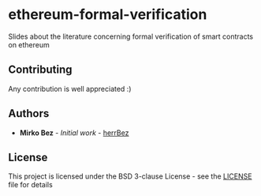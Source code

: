 # ethereum-formal-verification

Slides about the literature concerning formal verification of smart contracts on ethereum


## Contributing

Any contribution is well appreciated :) 


## Authors

* **Mirko Bez** - *Initial work* - [herrBez](https://github.com/herrBez)

## License

This project is licensed under the BSD 3-clause License - see the [LICENSE](LICENSE) file for details

